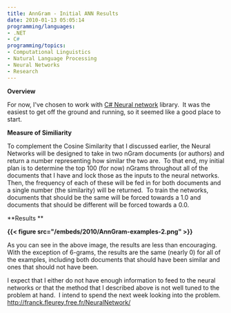 ```yaml
---
title: AnnGram - Initial ANN Results
date: 2010-01-13 05:05:14
programming/languages:
- .NET
- C#
programming/topics:
- Computational Linguistics
- Natural Language Processing
- Neural Networks
- Research
---
```

**Overview**

For now, I've chosen to work with <a href="http://franck.fleurey.free.fr/NeuralNetwork/">C# Neural network</a> library.  It was the easiest to get off the ground and running, so it seemed like a good place to start.

<!--more-->

**Measure of Similiarity**

To complement the Cosine Similarity that I discussed earlier, the Neural Networks will be designed to take in two nGram documents (or authors) and return a number representing how similar the two are.  To that end, my initial plan is to determine the top 100 (for now) nGrams throughout all of the documents that I have and lock those as the inputs to the neural networks.  Then, the frequency of each of these will be fed in for both documents and a single number (the similarity) will be returned.  To train the networks, documents that should be the same will be forced towards a 1.0 and documents that should be different will be forced towards a 0.0.

**Results **

**{{< figure src="/embeds/2010/AnnGram-examples-2.png" >}}**

As you can see in the above image, the results are less than encouraging.  With the exception of 6-grams, the results are the same (nearly 0) for all of the examples, including both documents that should have been similar and ones that should not have been.

I expect that I either do not have enough information to feed to the neural networks or that the method that I described above is not well tuned to the problem at hand.  I intend to spend the next week looking into the problem.
http://franck.fleurey.free.fr/NeuralNetwork/